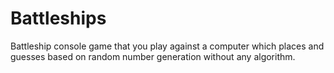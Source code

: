 # Battleships
Battleship console game that you play against a computer which places and guesses based on random number generation without any algorithm.
